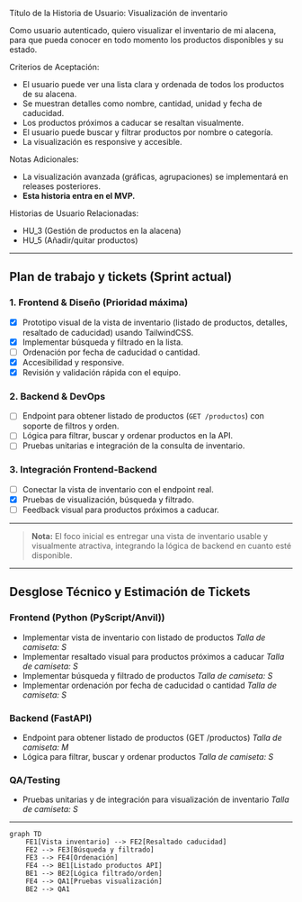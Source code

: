 Título de la Historia de Usuario:
Visualización de inventario

Como usuario autenticado,
quiero visualizar el inventario de mi alacena,
para que pueda conocer en todo momento los productos disponibles y su estado.

Criterios de Aceptación:
- El usuario puede ver una lista clara y ordenada de todos los productos de su alacena.
- Se muestran detalles como nombre, cantidad, unidad y fecha de caducidad.
- Los productos próximos a caducar se resaltan visualmente.
- El usuario puede buscar y filtrar productos por nombre o categoría.
- La visualización es responsive y accesible.

Notas Adicionales:
- La visualización avanzada (gráficas, agrupaciones) se implementará en releases posteriores.
- **Esta historia entra en el MVP.**

Historias de Usuario Relacionadas:
- HU_3 (Gestión de productos en la alacena)
- HU_5 (Añadir/quitar productos)

---

## Plan de trabajo y tickets (Sprint actual)

### 1. Frontend & Diseño (Prioridad máxima)
- [X] Prototipo visual de la vista de inventario (listado de productos, detalles, resaltado de caducidad) usando TailwindCSS.
- [X] Implementar búsqueda y filtrado en la lista.
- [ ] Ordenación por fecha de caducidad o cantidad.
- [X] Accesibilidad y responsive.
- [X] Revisión y validación rápida con el equipo.

### 2. Backend & DevOps
- [ ] Endpoint para obtener listado de productos (`GET /productos`) con soporte de filtros y orden.
- [ ] Lógica para filtrar, buscar y ordenar productos en la API.
- [ ] Pruebas unitarias e integración de la consulta de inventario.

### 3. Integración Frontend-Backend
- [ ] Conectar la vista de inventario con el endpoint real.
- [X] Pruebas de visualización, búsqueda y filtrado.
- [ ] Feedback visual para productos próximos a caducar.

---

> **Nota:** El foco inicial es entregar una vista de inventario usable y visualmente atractiva, integrando la lógica de backend en cuanto esté disponible.

---

## Desglose Técnico y Estimación de Tickets

### Frontend (Python (PyScript/Anvil))
- Implementar vista de inventario con listado de productos
  _Talla de camiseta: S_
- Implementar resaltado visual para productos próximos a caducar
  _Talla de camiseta: S_
- Implementar búsqueda y filtrado de productos
  _Talla de camiseta: S_
- Implementar ordenación por fecha de caducidad o cantidad
  _Talla de camiseta: S_

### Backend (FastAPI)
- Endpoint para obtener listado de productos (GET /productos)
  _Talla de camiseta: M_
- Lógica para filtrar, buscar y ordenar productos
  _Talla de camiseta: S_

### QA/Testing
- Pruebas unitarias y de integración para visualización de inventario
  _Talla de camiseta: S_

---

```mermaid
graph TD
    FE1[Vista inventario] --> FE2[Resaltado caducidad]
    FE2 --> FE3[Búsqueda y filtrado]
    FE3 --> FE4[Ordenación]
    FE4 --> BE1[Listado productos API]
    BE1 --> BE2[Lógica filtrado/orden]
    FE4 --> QA1[Pruebas visualización]
    BE2 --> QA1
